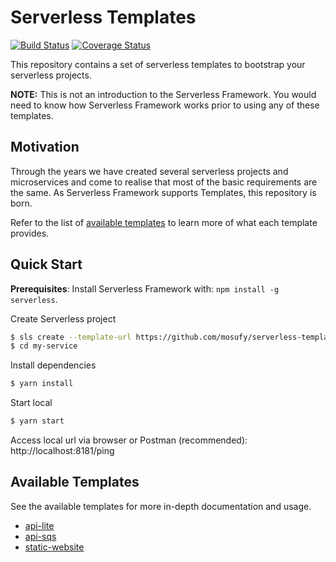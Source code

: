 # Serverless Templates

[![Build Status](https://travis-ci.org/reflex-media/serverless-templates.svg?branch=master)](https://travis-ci.org/reflex-media/serverless-templates)
[![Coverage Status](https://coveralls.io/repos/github/reflex-media/serverless-templates/badge.svg?branch=master)](https://coveralls.io/github/reflex-media/serverless-templates?branch=master)

This repository contains a set of serverless templates to bootstrap your serverless projects.

**NOTE:** This is not an introduction to the Serverless Framework. You would need to know how Serverless Framework works prior to using any of these templates.

## Motivation

Through the years we have created several serverless projects and microservices and come to realise that most of the basic requirements are the same. As Serverless Framework supports Templates, this repository is born.

Refer to the list of [available templates](#available-templates) to learn more of what each template provides.

## Quick Start

**Prerequisites**: Install Serverless Framework with: `npm install -g serverless`.

Create Serverless project

```bash
$ sls create --template-url https://github.com/mosufy/serverless-templates/tree/master/api-lite --path my-service
$ cd my-service
```

Install dependencies

```bash
$ yarn install
```

Start local

```bash
$ yarn start
```

Access local url via browser or Postman (recommended): http://localhost:8181/ping

## Available Templates

See the available templates for more in-depth documentation and usage.

- [api-lite](https://github.com/mosufy/serverless-templates/tree/master/api-lite)
- [api-sqs](https://github.com/mosufy/serverless-templates/tree/master/api-sqs)
- [static-website](https://github.com/mosufy/serverless-templates/tree/master/static-website)
